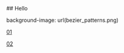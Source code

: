 <link rel="stylesheet" type="text/css" href="style.css"></link>
## Hello  
  
  
background-image: url(bezier_patterns.png)
  
  
[01](post_01.md)  

[02](post_02.md)
